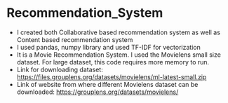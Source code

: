 # Recommendation_System
- I created both Collaborative based recommendation system as well as Content based recommendation system
- I used pandas, numpy library and used TF-IDF for vectorization
- It is a Movie Recommendation System. I used the Movielens small size dataset. For large dataset, this code requires more memory to run.
 - Link for downloading dataset: https://files.grouplens.org/datasets/movielens/ml-latest-small.zip
 - Link of website from where different Movielens dataset can be downloaded: https://grouplens.org/datasets/movielens/
